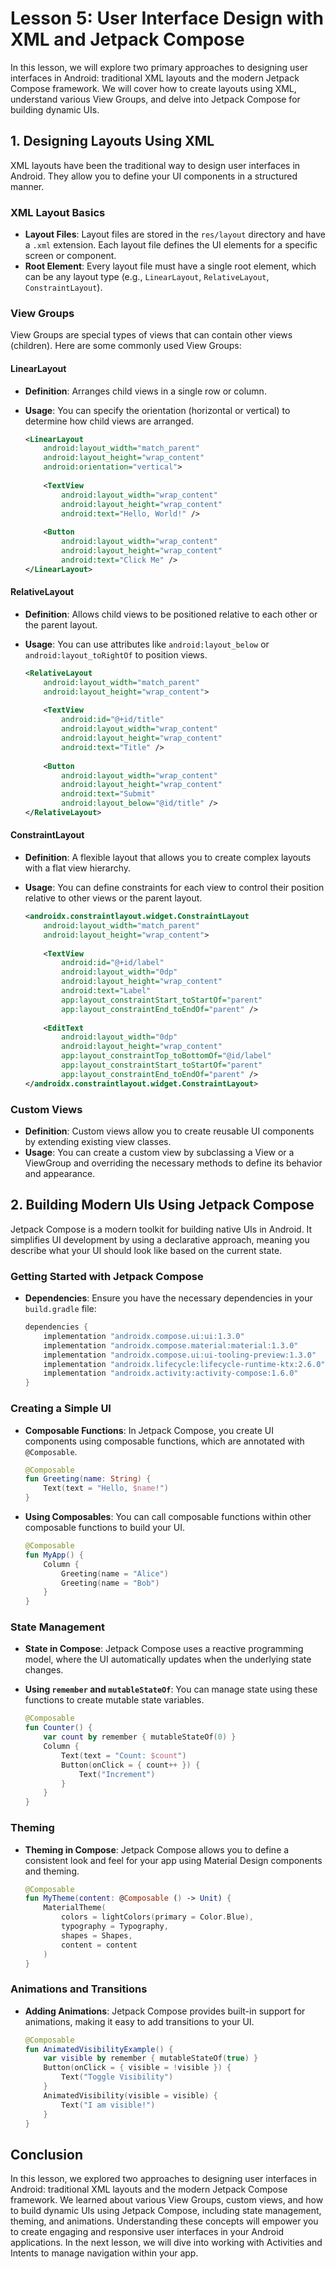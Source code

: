 # Lesson 5: User Interface Design with XML and Jetpack Compose

In this lesson, we will explore two primary approaches to designing user interfaces in Android: traditional XML layouts and the modern Jetpack Compose framework. We will cover how to create layouts using XML, understand various View Groups, and delve into Jetpack Compose for building dynamic UIs.

## 1. Designing Layouts Using XML

XML layouts have been the traditional way to design user interfaces in Android. They allow you to define your UI components in a structured manner.

### XML Layout Basics
- **Layout Files**: Layout files are stored in the `res/layout` directory and have a `.xml` extension. Each layout file defines the UI elements for a specific screen or component.
- **Root Element**: Every layout file must have a single root element, which can be any layout type (e.g., `LinearLayout`, `RelativeLayout`, `ConstraintLayout`).

### View Groups
View Groups are special types of views that can contain other views (children). Here are some commonly used View Groups:

#### LinearLayout
- **Definition**: Arranges child views in a single row or column.
- **Usage**: You can specify the orientation (horizontal or vertical) to determine how child views are arranged.
  
  ```xml
  <LinearLayout
      android:layout_width="match_parent"
      android:layout_height="wrap_content"
      android:orientation="vertical">
      
      <TextView
          android:layout_width="wrap_content"
          android:layout_height="wrap_content"
          android:text="Hello, World!" />
      
      <Button
          android:layout_width="wrap_content"
          android:layout_height="wrap_content"
          android:text="Click Me" />
  </LinearLayout>
  ```

#### RelativeLayout
- **Definition**: Allows child views to be positioned relative to each other or the parent layout.
- **Usage**: You can use attributes like `android:layout_below` or `android:layout_toRightOf` to position views.
  
  ```xml
  <RelativeLayout
      android:layout_width="match_parent"
      android:layout_height="wrap_content">
      
      <TextView
          android:id="@+id/title"
          android:layout_width="wrap_content"
          android:layout_height="wrap_content"
          android:text="Title" />
      
      <Button
          android:layout_width="wrap_content"
          android:layout_height="wrap_content"
          android:text="Submit"
          android:layout_below="@id/title" />
  </RelativeLayout>
  ```

#### ConstraintLayout
- **Definition**: A flexible layout that allows you to create complex layouts with a flat view hierarchy.
- **Usage**: You can define constraints for each view to control their position relative to other views or the parent layout.
  
  ```xml
  <androidx.constraintlayout.widget.ConstraintLayout
      android:layout_width="match_parent"
      android:layout_height="wrap_content">
      
      <TextView
          android:id="@+id/label"
          android:layout_width="0dp"
          android:layout_height="wrap_content"
          android:text="Label"
          app:layout_constraintStart_toStartOf="parent"
          app:layout_constraintEnd_toEndOf="parent" />
      
      <EditText
          android:layout_width="0dp"
          android:layout_height="wrap_content"
          app:layout_constraintTop_toBottomOf="@id/label"
          app:layout_constraintStart_toStartOf="parent"
          app:layout_constraintEnd_toEndOf="parent" />
  </androidx.constraintlayout.widget.ConstraintLayout>
  ```

### Custom Views
- **Definition**: Custom views allow you to create reusable UI components by extending existing view classes.
- **Usage**: You can create a custom view by subclassing a View or a ViewGroup and overriding the necessary methods to define its behavior and appearance.

## 2. Building Modern UIs Using Jetpack Compose

Jetpack Compose is a modern toolkit for building native UIs in Android. It simplifies UI development by using a declarative approach, meaning you describe what your UI should look like based on the current state.

### Getting Started with Jetpack Compose
- **Dependencies**: Ensure you have the necessary dependencies in your `build.gradle` file:
  
  ```groovy
  dependencies {
      implementation "androidx.compose.ui:ui:1.3.0"
      implementation "androidx.compose.material:material:1.3.0"
      implementation "androidx.compose.ui:ui-tooling-preview:1.3.0"
      implementation "androidx.lifecycle:lifecycle-runtime-ktx:2.6.0"
      implementation "androidx.activity:activity-compose:1.6.0"
  }
  ```

### Creating a Simple UI
- **Composable Functions**: In Jetpack Compose, you create UI components using composable functions, which are annotated with `@Composable`.
  
  ```kotlin
  @Composable
  fun Greeting(name: String) {
      Text(text = "Hello, $name!")
  }
  ```

- **Using Composables**: You can call composable functions within other composable functions to build your UI.
  
  ```kotlin
  @Composable
  fun MyApp() {
      Column {
          Greeting(name = "Alice")
          Greeting(name = "Bob")
      }
  }
  ```

### State Management
- **State in Compose**: Jetpack Compose uses a reactive programming model, where the UI automatically updates when the underlying state changes.
- **Using `remember` and `mutableStateOf`**: You can manage state using these functions to create mutable state variables.
  
  ```kotlin
  @Composable
  fun Counter() {
      var count by remember { mutableStateOf(0) }
      Column {
          Text(text = "Count: $count")
          Button(onClick = { count++ }) {
              Text("Increment")
          }
      }
  }
  ```

### Theming
- **Theming in Compose**: Jetpack Compose allows you to define a consistent look and feel for your app using Material Design components and theming.
  
  ```kotlin
  @Composable
  fun MyTheme(content: @Composable () -> Unit) {
      MaterialTheme(
          colors = lightColors(primary = Color.Blue),
          typography = Typography,
          shapes = Shapes,
          content = content
      )
  }
  ```

### Animations and Transitions
- **Adding Animations**: Jetpack Compose provides built-in support for animations, making it easy to add transitions to your UI.
  
  ```kotlin
  @Composable
  fun AnimatedVisibilityExample() {
      var visible by remember { mutableStateOf(true) }
      Button(onClick = { visible = !visible }) {
          Text("Toggle Visibility")
      }
      AnimatedVisibility(visible = visible) {
          Text("I am visible!")
      }
  }
  ```

## Conclusion

In this lesson, we explored two approaches to designing user interfaces in Android: traditional XML layouts and the modern Jetpack Compose framework. We learned about various View Groups, custom views, and how to build dynamic UIs using Jetpack Compose, including state management, theming, and animations. Understanding these concepts will empower you to create engaging and responsive user interfaces in your Android applications. In the next lesson, we will dive into working with Activities and Intents to manage navigation within your app.